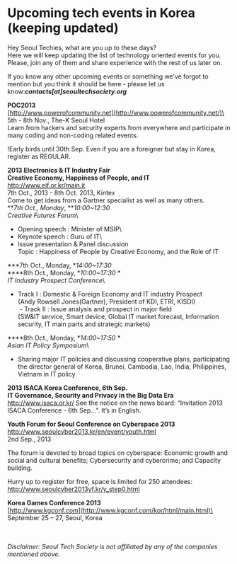 Upcoming tech events in Korea (keeping updated)
===============================================

Hey Seoul Techies, what are you up to these days?\
Here we will keep updating the list of technology oriented events for
you. Please, join any of them and share experience with the rest of us
later on.

If you know any other upcoming events or something we’ve forgot to
mention but you think it should be here - please let us
know:***contacts[at]seoultechsociety.org***

**POC2013**\
[http://www.powerofcommunity.net](http://www.powerofcommunity.net/)\
 5th - 8th Nov., The-K Seoul Hotel\
 Learn from hackers and security experts from everywhere and participate
in many coding and non-coding related events.

!Early birds until 30th Sep. Even if you are a foreigner but stay in
Korea, register as REGULAR.

**2013 Electronics & IT Industry Fair**\
**Creative Economy, Happiness of People, and IT**\
<http://www.eif.or.kr/main.it>\
7th Oct., 2013 - 8th Oct. 2013, Kintex\
Come to get ideas from a Gartner specialist as well as many others.\
***7th Oct., Monday*, ***10:00\~12:30*\
*Creative Futures Forum*\
 - Opening speech : Minister of MSIP\
 - Keynote speech : Guru of IT\
 - Issue presentation & Panel discussion\
 Topic : Happiness of People by Creative Economy, and the Role of IT

***7th Oct., Monday, **14:00\~17:30*\
****8th Oct., Monday, **10:00\~17:30* *\
*IT Industry Prospect Conference*\
 - Track Ⅰ : Domestic & Foreign Economy and IT industry Prospect\
 (Andy Rowsell Jones(Gartner), President of KDI, ETRI, KISDI)\
  - Track Ⅱ : Issue analysis and prospect in major field\
 (SW&IT service, Smart device, Global IT market forecast, Information
security, IT main parts and strategic markets)

****8th Oct., Monday, **14:00\~17:50* *\
*Asian IT Policy Symposium*\
 - Sharing major IT policies and discussing cooperative
plans, participating the director general of Korea, Brunei, Cambodia,
Lao, India, Philippines, Vietnam in IT policy

**2013 ISACA Korea Conference, 6th Sep.**\
**IT Governance, Security and Privacy in the Big Data Era**\
<http://www.isaca.or.kr/> See the notice on the news board: “Invitation
2013 ISACA Conference - 6th Sep…”. It’s in English.

**Youth Forum for Seoul Conference on Cyberspace 2013**\
<http://www.seoulcyber2013.kr/en/event/youth.html>\
2nd Sep., 2013

The forum is devoted to broad topics on cyberspace: Economic growth and
social and cultural benefits; Cybersecurity and cybercrime; and Capacity
building.

Hurry up to register for free, space is limited for 250 attendees:
<http://www.seoulcyber2013yf.kr/y_step0.html>

**Korea Games Conference 2013**\
[http://www.kgconf.com](http://www.kgconf.com/kor/html/main.html)\
September 25 – 27, Seoul, Korea

\
\
*Disclaimer: Seoul Tech Society is not affiliated by any of the
companies mentioned above.*


